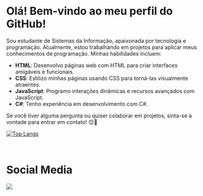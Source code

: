 # Olá! Bem-vindo ao meu perfil do GitHub!

Sou estudante de Sistemas da Informação, apaixonada por tecnologia e programação. Atualmente, estou trabalhando em projetos para aplicar meus conhecimentos de programação. Minhas habilidades incluem:

- **HTML**: Desenvolvo páginas web com HTML para criar interfaces amigáveis e funcionais.
- **CSS**: Estilizo minhas páginas usando CSS para torná-las visualmente atraentes.
- **JavaScript**: Programo interações dinâmicas e recursos avançados com JavaScript.
- **C#**: Tenho experiência em desenvolvimento com C#.


Se você tiver alguma pergunta ou quiser colaborar em projetos, sinta-se à vontade para entrar em contato! 😊🚀

  [![Top Langs](https://github-readme-stats.vercel.app/api/top-langs/?username=Viviane-Silva&layout=compact&langs_count=7&theme=tokyonight)](https://github.com/anuraghazra/github-readme-stats)

  
</br>

  <h1>Social Media</h1>
  <div>
  <a href="https://www.linkedin.com/in/viviane-leite-da-silva-73348b67/"><img src="https://img.shields.io/badge/-LinkedIn-%230077B5?style=for-the-badge&logo=linkedin&logoColor=white"  target="_blank"></a>
  </div>
  
